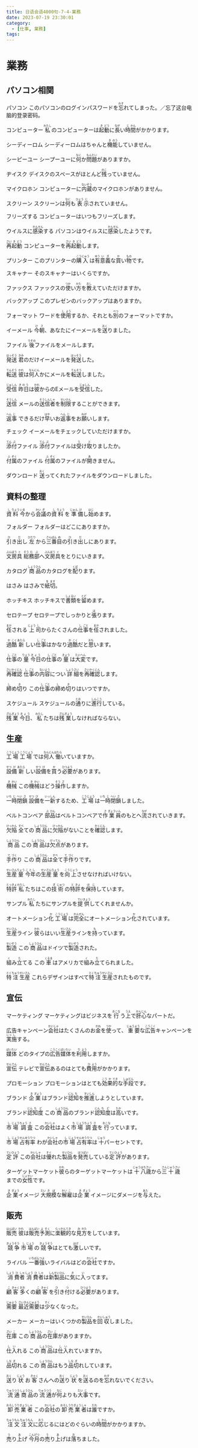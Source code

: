 ```yaml
---
title: 日语会语4000句-7-4-業務
date: 2023-07-19 23:30:01
category:
  - [仕事, 業務]
tags:
---
```


# 業務

## パソコン相関

<ruby>パソコン</ruby>
<ruby>このパソコンのログインパスワードを<rt></rt>忘<rt>わす</rt>れてしまった。／忘了这台电脑的登录密码。</ruby>

<!-- more -->

<ruby>コンピューター</ruby>
<ruby>私<rt>わたし</rt>のコンピューターは<rt></rt>起<rt>き</rt>動<rt>どう</rt>に<rt></rt>長<rt>なが</rt>い<rt></rt>時<rt>じ</rt>間<rt>かん</rt>がかかります。</ruby>

<ruby>シーディーロム</ruby>
<ruby>シーディーロムはちゃんと<rt></rt>機<rt>き</rt>能<rt>のう</rt>していません。</ruby>

<ruby>シーピーユー</ruby>
<ruby>シープーユーに<rt></rt>何<rt>なに</rt>か<rt></rt>問<rt>もん</rt>題<rt>だい</rt>がありますか。</ruby>

<ruby>ヂイスク</ruby>
<ruby>デイスクのスペースがほとんど<rt></rt>残<rt>のこ</rt>っていません。</ruby>

<ruby>マイクロホン</ruby>
<ruby>コンピューターに<rt></rt>内<rt>ない</rt>蔵<rt>ぞう</rt>のマイクロホンがありません。</ruby>

<ruby>スクリーン</ruby>
<ruby>スクリーンは<rt></rt>何<rt>なに</rt>も<rt></rt>表<rt>ひょう</rt>示<rt>じ</rt>されていません。</ruby>

<ruby>フリーズする</ruby>
<ruby>コンピューターはいつもフリーズします。</ruby>

<ruby>ウイルスに<rt></rt>感<rt>かん</rt>染<rt>せん</rt>する</ruby>
<ruby>パソコンはウイルスに<rt></rt>感<rt>かん</rt>染<rt>せん</rt>したようです。</ruby>

<ruby>再<rt>さい</rt>起<rt>き</rt>動<rt>どう</rt></ruby>
<ruby>コンピューターを<rt></rt>再<rt>さい</rt>起<rt>き</rt>動<rt>どう</rt>します。</ruby>

<ruby>プリンター</ruby>
<ruby>このプリンターの<rt></rt>購<rt>こう</rt>入<rt>にゅう</rt>は<rt></rt>有<rt>ゆう</rt>意<rt>い</rt>義<rt>ぎ</rt>な<rt></rt>買<rt>か</rt>い<rt></rt>物<rt>もの</rt>です。</ruby>

<ruby>スキャナー</ruby>
<ruby>そのスキャナーはいくらですか。</ruby>

<ruby>ファックス</ruby>
<ruby>ファックスの<rt></rt>使<rt>つか</rt>い<rt></rt>方<rt>かた</rt>を<rt></rt>教<rt>おし</rt>えていただけますか。</ruby>

<ruby>バックアップ</ruby>
<ruby>このプレゼンのバックアップはありますか。</ruby>

<ruby>フォーマット</ruby>
<ruby>ワードを<rt></rt>使<rt>し</rt>用<rt>よう</rt>するか、それとも<rt></rt>別<rt>べつ</rt>のフォーマットですか。</ruby>

<ruby>イーメール</ruby>
<ruby>今<rt>け</rt>朝<rt>さ</rt>、あなたにイーメールを<rt></rt>送<rt>おく</rt>りました。</ruby>

<ruby>ファイル</ruby>
<ruby>後<rt>でその</rt>ファイルをメールします。</ruby>

<ruby>発<rt>はっ</rt>送<rt>そう</rt></ruby>
<ruby>君<rt>きみ</rt>のだけイーメールを<rt></rt>発<rt>はっ</rt>送<rt>そう</rt>した。</ruby>

<ruby>転<rt>てん</rt>送<rt>そう</rt></ruby>
<ruby>彼<rt>かれ</rt>は<rt></rt>何<rt>なん</rt>人<rt>にん</rt>かにメールを<rt></rt>転<rt>てん</rt>送<rt>そう</rt>しました。</ruby>

<ruby>受<rt>じゅ</rt>信<rt>しん</rt></ruby>
<ruby>昨日<rt>きのう</rt>は<rt></rt>彼<rt>かれ</rt>からのEメールを<rt></rt>受<rt>じゅ</rt>信<rt>しん</rt>した。</ruby>

<ruby>送<rt>そう</rt>信<rt>しん</rt></ruby>
<ruby>メールの<rt></rt>送<rt>そう</rt>信<rt>しん</rt>者<rt>しゃ</rt>を<rt></rt>制<rt>せい</rt>限<rt>けん</rt>することができます。</ruby>

<ruby>返<rt>へん</rt>事<rt>じ</rt></ruby>
<ruby>できるだけ<rt></rt>早<rt>はや</rt>いお<rt></rt>返<rt>へん</rt>事<rt>じ</rt>をお<rt></rt>願<rt>ねが</rt>いします。</ruby>

<ruby>チェック</ruby>
<ruby>イーメールをチェックしていただけますか。</ruby>

<ruby>添<rt>てん</rt>付<rt>ぷ</rt>ファイル</ruby>
<ruby>添<rt>てん</rt>付<rt>ぷ</rt>ファイルは<rt></rt>受<rt>う</rt>け<rt></rt>取<rt>と</rt>りましたか。</ruby>

<ruby>付<rt>ふ</rt>属<rt>ぞく</rt>のファイル</ruby>
<ruby>付<rt>ふ</rt>属<rt>ぞく</rt>のファイルが<rt></rt>開<rt>あ</rt>きません。</ruby>

<ruby>ダウンロード</ruby>
<ruby>送<rt>おく</rt>ってくれたファイルをダウンロードしました。</ruby>


## 資料の整理

<ruby>資<rt>し</rt>料<rt>りょう</rt></ruby>
<ruby>今<rt>いま</rt>から<rt></rt>会<rt>かい</rt>議<rt>ぎ</rt>の<rt></rt>資<rt>し</rt>料<rt>りょう</rt>を<rt></rt>準<rt>じゅん</rt>備<rt>び</rt>し<rt></rt>始<rt>はじ</rt>めます。</ruby>

<ruby>フォルダー</ruby>
<ruby>フォルダーはどこにありますか。</ruby>

<ruby>引<rt>ひ</rt>き<rt></rt>出<rt>だ</rt>し</ruby>
<ruby>左<rt>ひだり</rt>から<rt></rt>三<rt>さん</rt>番<rt>ばん</rt>目<rt>め</rt>の<rt></rt>引<rt>ひ</rt>き<rt></rt>出<rt>だ</rt>しにあります。</ruby>

<ruby>文<rt>ぶん</rt>房<rt>ぼう</rt>具<rt>ぐ</rt></ruby>
<ruby>総<rt>そう</rt>務<rt>む</rt>部<rt>ぶ</rt>へ<rt></rt>文<rt>ぶん</rt>房<rt>ぼう</rt>具<rt>ぐ</rt>をとりにいきます。</ruby>

<ruby>カタログ</ruby>
<ruby>商<rt>しょう</rt>品<rt>ひん</rt>のカタログを<rt></rt>配<rt>くば</rt>ります。</ruby>

<ruby>はさみ</ruby>
<ruby>はさみで<rt></rt>紙<rt>を</rt>切<rt>ます</rt>。</ruby>

<ruby>ホッチキス</ruby>
<ruby>ホッチキスで<rt></rt>書<rt>しょ</rt>類<rt>るい</rt>を<rt></rt>留<rt>とど</rt>めます。</ruby>

<ruby>セロテープ</ruby>
<ruby>セロテープでしっかりと<rt></rt>張<rt>は</rt>ります。</ruby>

<ruby>任<rt>まか</rt>される</ruby>
<ruby>上<rt>じょう</rt>司<rt>し</rt>からたくさんの<rt></rt>仕<rt>し</rt>事<rt>ごと</rt>を<rt></rt>任<rt>まか</rt>されました。</ruby>

<ruby>過<rt>か</rt>酷<rt>こく</rt></ruby>
<ruby>新<rt>あたら</rt>しい<rt></rt>仕<rt>し</rt>事<rt>ごと</rt>はかなり<rt></rt>過<rt>か</rt>酷<rt>こく</rt>だと<rt></rt>思<rt>おも</rt>います。</ruby>

<ruby>仕<rt>し</rt>事<rt>ごと</rt>の<rt></rt>量<rt>りょう</rt></ruby>
<ruby>今日<rt>きょう</rt>の<rt></rt>仕<rt>し</rt>事<rt>ごと</rt>の<rt></rt>量<rt>きょう</rt>は<rt></rt>大<rt>たい</rt>変<rt>へん</rt>です。</ruby>

<ruby>再<rt>さい</rt>確<rt>かく</rt>認<rt>にん</rt></ruby>
<ruby>仕<rt>し</rt>事<rt>ごと</rt>の<rt></rt>内<rt>ない</rt>容<rt>よう</rt>につい<rt></rt>詳<rt>しょう</rt>細<rt>さい</rt>を<rt></rt>再<rt>さい</rt>確<rt>かく</rt>認<rt>にん</rt>します。</ruby>

<ruby>締<rt>し</rt>め<rt></rt>切<rt>き</rt>り</ruby>
<ruby>この<rt></rt>仕<rt>し</rt>事<rt>ごと</rt>の<rt></rt>締<rt>し</rt>め<rt></rt>切<rt>き</rt>りはいつですか。</ruby>

<ruby>スケジュール</ruby>
<ruby>スケジュールの<rt></rt>通<rt>とお</rt>りに<rt></rt>進<rt>しん</rt>行<rt>こう</rt>している。</ruby>

<ruby>残<rt>ざん</rt>業<rt>ぎょう</rt></ruby>
<ruby>今日<rt>きょう</rt>、<rt></rt>私<rt>わたし</rt>たちは<rt></rt>残<rt>ざん</rt>業<rt>ぎょう</rt>しなければならない。</ruby>


## 生産

<ruby>工<rt>こう</rt>場<rt>じょう</rt></ruby>
<ruby>工<rt>こう</rt>場<rt>じょう</rt>では<rt></rt>何<rt>なん</rt>人<rt>にん</rt>働<rt>はたら</rt>いていますか。</ruby>

<ruby>設<rt>せつ</rt>備<rt>び</rt></ruby>
<ruby>新<rt>あたら</rt>しい<rt></rt>設<rt>せつ</rt>備<rt>び</rt>を<rt></rt>買<rt>か</rt>う<rt></rt>必<rt>ひつ</rt>要<rt>よう</rt>があります。</ruby>

<ruby>機<rt>き</rt>械<rt>かい</rt></ruby>
<ruby>この<rt></rt>機<rt>き</rt>械<rt>かい</rt>はどう<rt></rt>操<rt>そう</rt>作<rt>さ</rt>しますか。</ruby>

<ruby>一<rt>いち</rt>時<rt>じ</rt>閉<rt>へい</rt>鎖<rt>さ</rt></ruby>
<ruby>設<rt>せつ</rt>備<rt>び</rt>を<rt></rt>一<rt>いっ</rt>新<rt>しん</rt>するため、<rt></rt>工<rt>こう</rt>場<rt>じょう</rt>は<rt></rt>一<rt>いち</rt>時<rt>じ</rt>閉<rt>へい</rt>鎖<rt>さ</rt>しました。</ruby>

<ruby>ベルトコンベア</ruby>
<ruby>部<rt>ぶ</rt>品<rt>ひん</rt>はベルトコンベアで<rt></rt>作<rt>さ</rt>業<rt>ぎょう</rt>員<rt>いん</rt>のもとへ<rt></rt>流<rt>なが</rt>されていきます。</ruby>

<ruby>欠<rt>けっ</rt>陥<rt>かん</rt></ruby>
<ruby>全<rt>すべ</rt>ての<rt></rt>商<rt>しょう</rt>品<rt>ひん</rt>に<rt></rt>欠<rt>けっ</rt>陥<rt>かん</rt>がないことを<rt></rt>確<rt>かく</rt>認<rt>にん</rt>します。</ruby>

<ruby>商<rt>しょう</rt>品<rt>ひん</rt></ruby>
<ruby>この<rt></rt>商<rt>しょう</rt>品<rt>ひん</rt>は<rt></rt>欠<rt>けっ</rt>点<rt>てん</rt>があります。</ruby>

<ruby>手<rt>て</rt>作<rt>づく</rt>り</ruby>
<ruby>この<rt></rt>商<rt>しょう</rt>品<rt>ひん</rt>は<rt></rt>全<rt>すべ</rt>て<rt></rt>手<rt>て</rt>作<rt>づく</rt>りです。</ruby>

<ruby>生<rt>せい</rt>産<rt>さん</rt>量<rt>りょう</rt></ruby>
<ruby>今年<rt>ことし</rt>の<rt></rt>生<rt>せい</rt>産<rt>さん</rt>量<rt>りょう</rt>を<rt></rt>向<rt>こう</rt>上<rt>じょう</rt>させなければいけない。</ruby>

<ruby>特<rt>とっ</rt>許<rt>きょ</rt></ruby>
<ruby>私<rt>わたし</rt>たちはこの<rt></rt>技<rt>ぎ</rt>術<rt>じゅつ</rt>の<rt></rt>特<rt>と</rt>許<rt>きょ</rt>を<rt></rt>保<rt>ほ</rt>持<rt>じ</rt>しています。</ruby>

<ruby>サンプル</ruby>
<ruby>私<rt>わたし</rt>たちにサンプルを<rt></rt>提<rt>てい</rt>供<rt>きょう</rt>してくれませんか。</ruby>

<ruby>オートメーション<rt></rt>化<rt>か</rt></ruby>
<ruby>工<rt>こう</rt>場<rt>じょう</rt>は<rt></rt>完<rt>かん</rt>全<rt>ぜん</rt>にオートメーション<rt></rt>化<rt>か</rt>されています。</ruby>

<ruby>生<rt>せい</rt>産<rt>さん</rt>ライン</ruby>
<ruby>彼<rt>かれ</rt>らはいい<rt></rt>生<rt>せい</rt>産<rt>さん</rt>ラインを<rt></rt>持<rt>も</rt>っています。</ruby>

<ruby>製<rt>せい</rt>造<rt>ぞう</rt></ruby>
<ruby>この<rt></rt>商<rt>しょう</rt>品<rt>ひん</rt>はドイツで<rt></rt>製<rt>せい</rt>造<rt>ぞう</rt>された。</ruby>

<ruby>組<rt>く</rt>み<rt></rt>立<rt>た</rt>てる</ruby>
<ruby>この<rt></rt>車<rt>くるま</rt>はアメリカで<rt></rt>組<rt>く</rt>み<rt></rt>立<rt>た</rt>てられました。</ruby>

<ruby>特<rt>とく</rt>注<rt>ちゅう</rt>生<rt>せい</rt>産<rt>さん</rt></ruby>
<ruby>これらデザインはすべて<rt></rt>特<rt>とく</rt>注<rt>ちゅう</rt>生<rt>せい</rt>産<rt>さん</rt>されたものです。</ruby>


## 宣伝

<ruby>マーケティング</ruby>
<ruby>マーケティングはビジネスを<rt></rt>行<rt>おこな</rt>う<rt></rt>上<rt>うえ</rt>で<rt></rt>肝<rt>かん</rt>心<rt>じん</rt>なパートだ。</ruby>

<ruby>広告キャンペーン</ruby>
<ruby>会<rt>かい</rt>社<rt>しゃ</rt>はたくさんのお<rt></rt>金<rt>かね</rt>を<rt></rt>使<rt>つか</rt>って、<rt></rt>重<rt>じゅう</rt>要<rt>よう</rt>な<rt></rt>広<rt>こう</rt>告<rt>こく</rt>キャンペーンを<rt></rt>実<rt>じっ</rt>施<rt>し</rt>する。</ruby>

<ruby>媒<rt>ばい</rt>体<rt>たい</rt></ruby>
<ruby>どのタイプの<rt></rt>広<rt>こう</rt>告<rt>こく</rt>媒<rt>ばい</rt>体<rt>たい</rt>を<rt></rt>利<rt>り</rt>用<rt>よう</rt>しますか。</ruby>

<ruby>宣<rt>せん</rt>伝<rt>でん</rt></ruby>
<ruby>テレビで<rt></rt>宣<rt>せん</rt>伝<rt>でん</rt>あるのはとても<rt></rt>費<rt>ひ</rt>用<rt>よう</rt>がかかります。</ruby>

<ruby>プロモーション</ruby>
<ruby>プロモーションはとても<rt></rt>効<rt>こう</rt>果<rt>か</rt>的<rt>てき</rt>な<rt></rt>手<rt>しゅ</rt>段<rt>だん</rt>です。</ruby>

<ruby>ブランド</ruby>
<ruby>企<rt>き</rt>業<rt>ぎょう</rt>はブランド<rt></rt>認<rt>にん</rt>知<rt>ち</rt>を<rt></rt>推<rt>すい</rt>進<rt>しん</rt>しようとしています。</ruby>

<ruby>ブランド<rt></rt>認<rt>にん</rt>知<rt>ち</rt>度<rt>ど</rt></ruby>
<ruby>この<rt></rt>商<rt>しょう</rt>品<rt>ひん</rt>のブランド<rt></rt>認<rt>にん</rt>知<rt>ち</rt>度<rt>ど</rt>は<rt></rt>高<rt>たか</rt>いです。</ruby>

<ruby>市<rt>し</rt>場<rt>じょう</rt>調<rt>ちょう</rt>査<rt>さ</rt></ruby>
<ruby>この<rt></rt>会<rt>かい</rt>社<rt>しゃ</rt>はよく<rt></rt>市<rt>ち</rt>場<rt>じょう</rt>調<rt>ちょう</rt>査<rt>さ</rt>を<rt></rt>行<rt>おこな</rt>っています。</ruby>

<ruby>市<rt>し</rt>場<rt>じょう</rt>占<rt>せん</rt>有<rt>ゆう</rt>率<rt>りつ</rt></ruby>
<ruby>わが<rt></rt>会<rt>かい</rt>社<rt>しゃ</rt>の<rt></rt>市<rt>し</rt>場<rt>じょう</rt>占<rt>せん</rt>有<rt>ゆう</rt>率<rt>りつ</rt>は<rt></rt>十<rt>じゅう</rt>パーセントです。</ruby>

<ruby>定<rt>てい</rt>評<rt>ひょう</rt></ruby>
<ruby>この<rt></rt>会<rt>かい</rt>社<rt>しゃ</rt>は<rt></rt>優<rt>すぐ</rt>れた<rt></rt>製<rt>せい</rt>品<rt>ひん</rt>を<rt></rt>発<rt>はつ</rt>売<rt>ばい</rt>している<rt></rt>定<rt>てい</rt>評<rt>ひょう</rt>があります。</ruby>

<ruby>ターゲットマーケット</ruby>
<ruby>彼<rt>かれ</rt>らのターゲットマーケットは<rt></rt>十<rt>じゅう</rt>八<rt>はち</rt>歳<rt>さい</rt>から<rt></rt>三<rt>さん</rt>十<rt>じゅう</rt>歳<rt>さい</rt>までの<rt></rt>女<rt>じょ</rt>性<rt>せい</rt>です。</ruby>

<ruby>企<rt>き</rt>業<rt>ぎょう</rt>イメージ</ruby>
<ruby>大<rt>だい</rt>規<rt>き</rt>模<rt>ぼ</rt>な<rt></rt>解<rt>かい</rt>雇<rt>こ</rt>は<rt></rt>企<rt>き</rt>業<rt>ぎょう</rt>イメージにダメージを<rt></rt>与<rt>あた</rt>えた。</ruby>


## 販売

<ruby>販<rt>はん</rt>売<rt>ばい</rt></ruby>
<ruby>彼<rt>かれ</rt>は<rt></rt>販<rt>はん</rt>売<rt>ばい</rt>予<rt>よ</rt>測<rt>そく</rt>に<rt></rt>楽<rt>らっ</rt>観<rt>かん</rt>的<rt>てき</rt>な<rt></rt>見<rt>み</rt>方<rt>かた</rt>をしています。</ruby>

<ruby>競<rt>きょう</rt>争<rt>そう</rt></ruby>
<ruby>市<rt>し</rt>場<rt>じょう</rt>の<rt></rt>競<rt>きょう</rt>争<rt>そう</rt>はとても<rt></rt>激<rt>はげ</rt>しいです。</ruby>

<ruby>ライバル</ruby>
<ruby>一<rt>いち</rt>番<rt>ばん</rt>強<rt>つよ</rt>いライバルはどの<rt></rt>会<rt>かい</rt>社<rt>しゃ</rt>ですか。</ruby>

<ruby>消<rt>しょう</rt>費<rt>ひ</rt>者<rt>しゃ</rt></ruby>
<ruby>消<rt>しょう</rt>費<rt>ひ</rt>者<rt>しゃ</rt>は<rt></rt>新<rt>しん</rt>製<rt>せい</rt>品<rt>ひん</rt>に<rt></rt>気<rt>き</rt>に<rt></rt>入<rt>い</rt>ってます。</ruby>

<ruby>顧<rt>こ</rt>客<rt>きゃく</rt></ruby>
<ruby>多<rt>おお</rt>くの<rt></rt>顧<rt>こ</rt>客<rt>きゃく</rt>を<rt></rt>引<rt>ひ</rt>き<rt></rt>付<rt>つ</rt>ける<rt></rt>必<rt>ひつ</rt>要<rt>よう</rt>があります。</ruby>

<ruby>需<rt>じゅ</rt>要<rt>よう</rt></ruby>
<ruby>最<rt>さい</rt>近<rt>きん</rt>需<rt>じゅ</rt>要<rt>よう</rt>は<rt></rt>少<rt>すく</rt>なくなった。</ruby>

<ruby>メーカー</ruby>
<ruby>メーカーはいくつかの<rt></rt>製<rt>せい</rt>品<rt>ひん</rt>を<rt></rt>回<rt>かい</rt>収<rt>しゅう</rt>しました。</ruby>

<ruby>在<rt>ざい</rt>庫<rt>こ</rt></ruby>
<ruby>この<rt></rt>商<rt>しょう</rt>品<rt>ひん</rt>の<rt></rt>在<rt>ざい</rt>庫<rt>こ</rt>がありますか。</ruby>

<ruby>仕<rt>し</rt>入<rt>い</rt>れる</ruby>
<ruby>この<rt></rt>商<rt>しょう</rt>品<rt>ひん</rt>は<rt></rt>仕<rt>し</rt>入<rt>い</rt>れていますか。</ruby>

<ruby>品<rt>しな</rt>切<rt>ぎ</rt>れる</ruby>
<ruby>この<rt></rt>商<rt>しょう</rt>品<rt>ひん</rt>はもう<rt></rt>品<rt>しな</rt>切<rt>ぎ</rt>れしています。</ruby>

<ruby>送<rt>おく</rt>り<rt></rt>状<rt>じょう</rt></ruby>
<ruby>お<rt></rt>客<rt>きゃく</rt>さんへの<rt></rt>送<rt>おく</rt>り<rt></rt>状<rt>じょう</rt>を<rt></rt>送<rt>おく</rt>るのを<rt></rt>忘<rt>わす</rt>れないでください。</ruby>

<ruby>流<rt>りゅう</rt>通<rt>つう</rt></ruby>
<ruby>商<rt>しょう</rt>品<rt>ひん</rt>の<rt></rt>流<rt>りゅう</rt>通<rt>つう</rt>が<rt></rt>何<rt>なに</rt>よりも<rt></rt>大<rt>だい</rt>事<rt>じ</rt>です。</ruby>

<ruby>卸<rt>おろし</rt>売<rt>うり</rt>業<rt>ぎょう</rt>者<rt>しゃ</rt></ruby>
<ruby>この<rt></rt>会<rt>かい</rt>社<rt>しゃ</rt>の<rt></rt>卸<rt>おろし</rt>売<rt>うり</rt>業<rt>ぎょう</rt>者<rt>しゃ</rt>は<rt></rt>誰<rt>だれ</rt>ですか。</ruby>

<ruby>注<rt>ちゅう</rt>文<rt>もん</rt></ruby>
<ruby>注<rt>ちゅう</rt>文<rt>もん</rt>に<rt></rt>応<rt>おう</rt>じるにはどのぐらいの<rt></rt>時<rt>じ</rt>間<rt>かん</rt>がかかりますか。</ruby>

<ruby>売<rt>う</rt>り<rt></rt>上<rt>あ</rt>げ</ruby>
<ruby>今<rt>こん</rt>月<rt>げつ</rt>の<rt></rt>売<rt>う</rt>り<rt></rt>上<rt>あ</rt>げは<rt></rt>落<rt>お</rt>ちました。</ruby>

